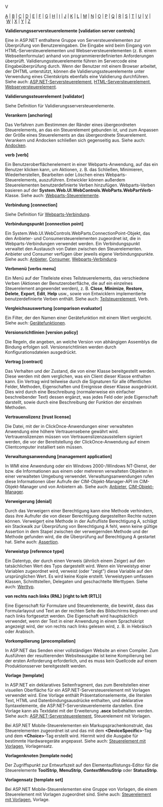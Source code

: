 <div class="topic" xmlns:mtps="http://msdn2.microsoft.com/mtps" xmlns="http://www.w3.org/1999/xhtml">
  <link type="text/css" rel="Stylesheet" href="..\branding1.css" />
  <div class="title" xmlns:asp="http://msdn2.microsoft.com/asp">V<!----></div>
  <!--Content type: DocStudio. Transform: devdiv2mtps.xslt.-->
  <div id="mainSection"> <div id="mainBody">  <p /> <p> <a class="mtps-external-link" href="../7k60b9ww_de-de_vs.80/7k60b9ww.md">A</a> | <a class="mtps-external-link" href="../b85sw2k8_de-de_vs.80/b85sw2k8.md">B</a> | <a class="mtps-external-link" href="../ea8964x0_de-de_vs.80/ea8964x0.md">C</a> | <a class="mtps-external-link" href="../0skzec74_de-de_vs.80/0skzec74.md">D</a> | <a class="mtps-external-link" href="../t64fd4ef_de-de_vs.80/t64fd4ef.md">E</a> | <a class="mtps-external-link" href="../44kt76b4_de-de_vs.80/44kt76b4.md">F</a> | <a class="mtps-external-link" href="../exx57whb_de-de_vs.80/exx57whb.md">G</a> | <a class="mtps-external-link" href="../h223kcf0_de-de_vs.80/h223kcf0.md">H</a> | <a class="mtps-external-link" href="../6k49dddk_de-de_vs.80/6k49dddk.md">I</a> | <a class="mtps-external-link" href="../f9dds3k7_de-de_vs.80/f9dds3k7.md">J</a> | <a class="mtps-external-link" href="../ms229690_de-de_vs.80/ms229690.md">K</a> | <a class="mtps-external-link" href="../1kxda69d_de-de_vs.80/1kxda69d.md">L</a> | <a class="mtps-external-link" href="../7a753yk6_de-de_vs.80/7a753yk6.md">M</a> | <a class="mtps-external-link" href="../z7ds3w5t_de-de_vs.80/z7ds3w5t.md">N</a> | <a class="mtps-external-link" href="../ms229695_de-de_vs.80/ms229695.md">O</a> | <a class="mtps-external-link" href="../k908yeh7_de-de_vs.80/k908yeh7.md">P</a> | <a class="mtps-external-link" href="../ms229702_de-de_vs.80/ms229702.md">Q</a> | <a class="mtps-external-link" href="../2sw99y1z_de-de_vs.80/2sw99y1z.md">R</a> | <a class="mtps-external-link" href="../c83eyewf_de-de_vs.80/c83eyewf.md">S</a> | <a class="mtps-external-link" href="../38ek7zet_de-de_vs.80/38ek7zet.md">T</a> | <a class="mtps-external-link" href="../ece0ts45_de-de_vs.80/ece0ts45.md">U</a> | <a href="#cpglov">V</a> | <a class="mtps-external-link" href="../hd402x97_de-de_vs.80/hd402x97.md">W</a> | <a class="mtps-external-link" href="../49ck9awf_de-de_vs.80/49ck9awf.md">X</a> | <a class="mtps-external-link" href="../ms229692_de-de_vs.80/ms229692.md">Y</a> | <a class="mtps-external-link" href="../ms229698_de-de_vs.80/ms229698.md">Z</a> </p> <div id="sectionSection0" class="seeAlsoNoToggleSection"> <p> <b>Validierungsserversteuerelemente</b> <b>[validation server controls]</b> </p> <p>Eine in ASP.NET enthaltene Gruppe von Serversteuerelementen zur Überprüfung von Benutzereingaben. Die Eingabe wird beim Eingang von HTML-Serversteuerelementen und Webserversteuerelementen (z. B. einem Webseitenformular) anhand von programmiererdefinierten Anforderungen überprüft. Validierungssteuerelemente führen im Servercode eine Eingabeüberprüfung durch. Wenn der Benutzer mit einem Browser arbeitet, der DHTML unterstützt, können die Validierungssteuerelemente unter Verwendung eines Clientskripts ebenfalls eine Validierung durchführen. Siehe auch: <a class="mtps-external-link" href="../7k60b9ww_de-de_vs.80/7k60b9ww.md">ASP.NET-Serversteuerelement</a>, <a class="mtps-external-link" href="../h223kcf0_de-de_vs.80/h223kcf0.md">HTML-Serversteuerelement</a>, <a class="mtps-external-link" href="../hd402x97_de-de_vs.80/hd402x97.md">Webserversteuerelement</a>.</p> <p> <b>Validierungssteuerelement</b> <b>[validator]</b> </p> <p>Siehe Definition für Validierungsserversteuerelemente.</p> <p> <b>Verankern</b> <b>[anchoring]</b> </p> <p>Das Verfahren zum Bestimmen der Ränder eines übergeordneten Steuerelements, an das ein Steuerelement gebunden ist, und zum Anpassen der Größe eines Steuerelements an das übergeordnete Steuerelement. Verankern und Andocken schließen sich gegenseitig aus. Siehe auch: <a class="mtps-external-link" href="../7k60b9ww_de-de_vs.80/7k60b9ww.md">Andocken</a>.</p> <p> <b>verb</b> <b>[verb]</b> </p> <p>Ein Benutzeroberflächenelement in einer Webparts-Anwendung, auf das ein Benutzer klicken kann, um Aktionen, z. B. das Schließen, Minimieren, Wiederherstellen, Bearbeiten oder Löschen eines Webparts-Steuerelements, auszuführen. Entwickler können außerdem Steuerelementen benutzerdefinierte Verben hinzufügen. Webparts-Verben basieren auf der <b>System.Web.UI.WebControls.WebParts.WebPartVerb</b>-Klasse. Siehe auch: <a class="mtps-external-link" href="../hd402x97_de-de_vs.80/hd402x97.md">Webparts-Steuerelemente</a>.</p> <p> <b>Verbindung</b> <b>[connection]</b> </p> <p>Siehe Definition für <a class="mtps-external-link" href="../hd402x97_de-de_vs.80/hd402x97.md">Webparts-Verbindung</a>.</p> <p> <b>Verbindungspunkt</b> <b>[connection point]</b> </p> <p>Ein System.Web.UI.WebControls.WebParts.ConnectionPoint-Objekt, das den Anbieter- und Consumersteuerelementen zugeordnet ist, die in Webparts-Verbindungen verwendet werden. Ein Verbindungspunkt verwaltet den Austausch von Daten zwischen den Steuerelementen. Anbieter und Consumer verfügen über jeweils eigene Verbindungspunkte. Siehe auch: <a class="mtps-external-link" href="../k908yeh7_de-de_vs.80/k908yeh7.md">Anbieter</a>, <a class="mtps-external-link" href="../ea8964x0_de-de_vs.80/ea8964x0.md">Consumer</a>, <a class="mtps-external-link" href="../hd402x97_de-de_vs.80/hd402x97.md">Webparts-Verbindung</a>.</p> <p> <b>Verbmenü</b> <b>[verbs menu]</b> </p> <p>Ein Menü auf der Titelleiste eines Teilsteuerelements, das verschiedene Verben (Aktionen der Benutzeroberfläche, die auf ein einzelnes Steuerelement angewendet werden), z. B. <b>Close</b>, <b>Minimize</b>, <b>Restore</b>, <b>Delete</b>, <b>Export</b>, <b>Edit</b>, <b>Help</b> usw., sowie von Entwicklern implementierte benutzerdefinierte Verben enthält. Siehe auch: <a class="mtps-external-link" href="../38ek7zet_de-de_vs.80/38ek7zet.md">Teilsteuerelement</a>, Verb.</p> <p> <b>Vergleichsauswertung</b> <b>[comparison evaluator]</b> </p> <p>Ein Filter, der den Namen einer Gerätefunktion mit einem Wert vergleicht. Siehe auch: <a class="mtps-external-link" href="../exx57whb_de-de_vs.80/exx57whb.md">Gerätefunktionen</a>.</p> <p> <b>Versionsrichtlinien</b> <b>[version policy]</b> </p> <p>Die Regeln, die angeben, an welche Version von abhängigen Assemblys die Bindung erfolgen soll. Versionsrichtlinien werden durch Konfigurationsdateien ausgedrückt.</p> <p> <b>Vertrag</b> <b>[contract]</b> </p> <p>Das Verhalten und der Zustand, die von einer Klasse bereitgestellt werden. Diese werden mit dem verglichen, was ein Client dieser Klasse enthalten kann. Ein Vertrag wird teilweise durch die Signaturen für alle öffentlichen Felder, Methoden, Eigenschaften und Ereignisse dieser Klasse ausgedrückt. Dies wird durch eine Beschreibung (normalerweise ein einfacher beschreibender Text) dessen ergänzt, was jedes Feld oder jede Eigenschaft darstellt, sowie durch eine Beschreibung der Funktion der einzelnen Methoden.</p> <p> <b>Vertrauenslizenz</b> <b>[trust license]</b> </p> <p>Die Datei, mit der in ClickOnce-Anwendungen einer verwalteten Anwendung eine höhere Vertrauensebene gewährt wird. Vertrauenslizenzen müssen von Vertrauenslizenzausstellern signiert werden, die vor der Bereitstellung der ClickOnce-Anwendung auf einem Clientcomputer installiert sein müssen.</p> <p> <b>Verwaltungsanwendung </b> <b>[management application]</b> </p> <p>In WMI eine Anwendung oder ein Windows 2000-/Windows NT-Dienst, der bzw. die Informationen aus einem oder mehreren verwalteten Objekten in einer verwalteten Umgebung verwendet. Verwaltungsanwendungen rufen diese Informationen über Aufrufe der CIM-Objekt-Manager-API im CIM-Objekt-Manager und von Anbietern ab. Siehe auch: <a class="mtps-external-link" href="../7k60b9ww_de-de_vs.80/7k60b9ww.md">Anbieter</a>, <a class="mtps-external-link" href="../ea8964x0_de-de_vs.80/ea8964x0.md">CIM-Objekt-Manager</a>.</p> <p> <b>Verweigerung</b> <b>[denial]</b> </p> <p>Durch das Verweigern einer Berechtigung kann eine Methode verhindern, dass ihre Aufrufer die von dieser Berechtigung dargestellten Rechte nutzen können. Verweigert eine Methode in der Aufrufliste Berechtigung A, schlägt ein Stackwalk zur Überprüfung von Berechtigung A fehl, wenn keine gültige Assertion in dem Stapel zwischen der verweigernden Methode und der Methode gefunden wird, die die Überprüfung auf Berechtigung A gestartet hat. Siehe auch: <a class="mtps-external-link" href="../7k60b9ww_de-de_vs.80/7k60b9ww.md">Assertion</a>.</p> <p> <b>Verweistyp</b> <b>[reference type]</b> </p> <p>Ein Datentyp, der durch einen Verweis (ähnlich einem Zeiger) auf den tatsächlichen Wert des Typs dargestellt wird. Wenn ein Verweistyp einer Variablen zugeordnet wird, verweist (oder "zeigt") diese Variable auf den ursprünglichen Wert. Es wird keine Kopie erstellt. Verweistypen umfassen Klassen, Schnittstellen, Delegaten und geschachtelte Werttypen. Siehe auch: <a class="mtps-external-link" href="../hd402x97_de-de_vs.80/hd402x97.md">Werttyp</a>.</p> <p> <b>von rechts nach links (RNL)</b> <b>[right to left (RTL)]</b> </p> <p>Eine Eigenschaft für Formulare und Steuerelemente, die bewirkt, dass das Formularlayout und Text an der rechten Seite des Bildschirms beginnen und nach links fortgesetzt werden. Die Eigenschaft wird hauptsächlich verwendet, wenn der Text in einer Anwendung in einem Sprachskript angezeigt wird, der von rechts nach links gelesen wird, z. B. in Hebräisch oder Arabisch. </p> <p> <b>Vorkompilierung</b> <b>[precompilation]</b> </p> <p>In ASP.NET das Senden einer vollständigen Website an einen Compiler. Zum Ausführen der resultierenden Websiteausgabe ist keine Kompilierung bei der ersten Anforderung erforderlich, und es muss kein Quellcode auf einem Produktionsserver bereitgestellt werden.</p> <p> <b>Vorlage</b> <b>[template]</b> </p> <p>In ASP.NET ein deklaratives Seitenfragment, das zum Bereitstellen einer visuellen Oberfläche für ein ASP.NET-Serversteuerelement mit Vorlagen verwendet wird. Eine Vorlage enthält Präsentationselemente, die literalen Text, HTML und Datenbindungsausdrücke enthalten, und deklarative Syntaxelemente, die ASP.NET-Serversteuerelemente darstellen. Eine Vorlage kann als Textdatei mit der Erweiterung <b>.ascx</b> beibehalten werden. Siehe auch: <a class="mtps-external-link" href="../7k60b9ww_de-de_vs.80/7k60b9ww.md">ASP.NET-Serversteuerelement</a>, Steuerelement mit Vorlagen.</p> <p>Bei ASP.NET Mobile-Steuerelementen ein Markupsprachenkonstrukt, das Steuerelementen zugeordnet ist und das mit dem <b>&lt;DeviceSpecific&gt;</b>-Tag und dem <b>&lt;Choice&gt;</b>-Tag erstellt wird. Hiermit wird die Ausgabe für bestimmte Hardwaregeräte angepasst. Siehe auch: <a class="mtps-external-link" href="../c83eyewf_de-de_vs.80/c83eyewf.md">Steuerelement mit Vorlagen</a>, Vorlagensatz.</p> <p> <b>Vorlagenknoten</b> <b>[template node]</b> </p> <p>Der Zugriffspunkt zur Entwurfszeit auf den Elementauflistungs-Editor für die Steuerelemente <b>ToolStrip</b>, <b>MenuStrip</b>, <b>ContextMenuStrip</b> oder <b>StatusStrip</b>.</p> <p> <b>Vorlagensatz</b> <b>[template set]</b> </p> <p>Bei ASP.NET Mobile-Steuerelementen eine Gruppe von Vorlagen, die einem Steuerelement mit Vorlagen zugeordnet sind. Siehe auch: <a class="mtps-external-link" href="../c83eyewf_de-de_vs.80/c83eyewf.md">Steuerelement mit Vorlagen</a>, Vorlage.</p> </div></div>  </div>
</div>